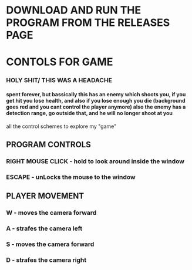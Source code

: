 # DOWNLOAD AND RUN THE PROGRAM FROM THE RELEASES PAGE

# CONTOLS FOR GAME
### HOLY SHIT/ THIS WAS A HEADACHE
#### spent forever, but bassically this has an enemy which shoots you, if you get hit you lose health, and also if you lose enough you die (background goes red and you cant control the player anymore) also the enemy has a detection range, go outside that, and he will no longer shoot at you



all the control schemes to explore my "game"

## PROGRAM CONTROLS
### **RIGHT MOUSE CLICK** - hold to look around inside the window
### **ESCAPE** - unLocks the mouse to the window
## PLAYER MOVEMENT 
### **W** - moves the camera forward
### **A** - strafes the camera left
### **S** - moves the camera forward
### **D** - strafes the camera right









